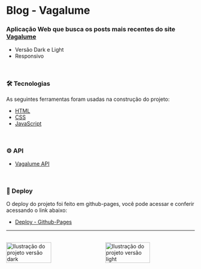 # Blog - Vagalume

### Aplicação Web que busca os posts mais recentes do site <a href="https://www.vagalume.com.br/">Vagalume</a>

- Versão Dark e Light
- Responsivo

<br/>

### 🛠 Tecnologias


As seguintes ferramentas foram usadas na construção do projeto:

- [HTML](https://developer.mozilla.org/en-US/docs/Web/HTML)
- [CSS](https://developer.mozilla.org/en-US/docs/Web/CSS)
- [JavaScript](https://developer.mozilla.org/en-US/docs/Web/JavaScript)

<br/>

### ⚙️ API
- [Vagalume API](https://api.vagalume.com.br/docs/hotspot/)

<br/>

### 🔗 Deploy

O deploy do projeto foi feito em github-pages, você pode acessar e conferir acessando o link abaixo:

- [Deploy - Github-Pages](https://devs-in-evolution.github.io/Blog-Vagalume/)

---

<br/>

<div style="display: flex; gap: 1.6rem">
    <img style="width: 50%;" src="https://user-images.githubusercontent.com/88351152/210406460-c1edbd19-fac5-4627-a215-8964d80000e0.png" alt="Ilustração do projeto versão dark"/>
    <img style="width: 50%;" src="https://user-images.githubusercontent.com/88351152/210406470-ca93bf57-e3f1-424b-81fb-366ad19011a8.png" alt="Ilustração do projeto versão light"/>
</div>